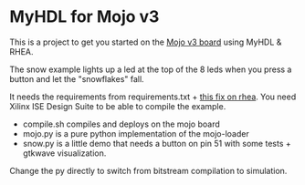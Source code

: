 # MyHDL for Mojo v3

This is a project to get you started on the [Mojo v3 board](https://embeddedmicro.com/mojo-v3.html) using MyHDL & RHEA.

The snow example lights up a led at the top of the 8 leds when you press a button and let the "snowflakes" fall.

It needs the requirements from requirements.txt + [this fix on rhea](https://github.com/cfelton/rhea/issues/5). You need Xilinx ISE Design Suite to be able to compile the example.

- compile.sh compiles and deploys on the mojo board
- mojo.py is a pure python implementation of the mojo-loader
- snow.py is a little demo that needs a button on pin 51 with some tests + gtkwave visualization.

Change the py directly to switch from bitstream compilation to simulation.
